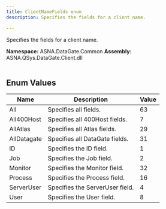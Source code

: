```yaml
---
title: ClientNameFields enum
description: Specifies the fields for a client name.

---
```


Specifies the fields for a client name.

**Namespace:** ASNA.DataGate.Common
**Assembly:** ASNA.QSys.DataGate.Client.dll
<br>
<br>

## Enum Values

| Name | Description | Value
| --- | --- | --- 
| All | Specifies all fields. | 63 |
| All400Host | Specifies all 400Host fields. | 7 |
| AllAtlas | Specifies all Atlas fields. | 29 |
| AllDatagate | Specifies all DataGate fields. | 31 |
| ID | Specifies the ID field. | 1 |
| Job | Specifies the Job field. | 2 |
| Monitor | Specifies the Monitor field. | 32 |
| Process | Specifies the Process field. | 16 |
| ServerUser | Specifies the ServerUser field. | 4 |
| User | Specifies the User field. | 8 |
